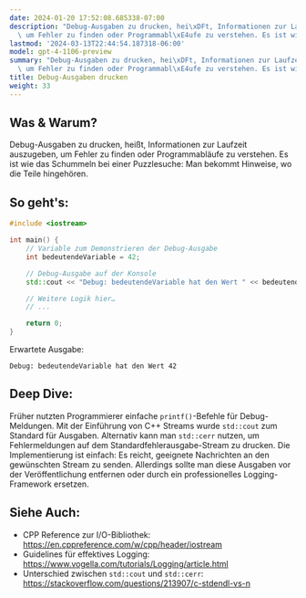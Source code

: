 ```yaml
---
date: 2024-01-20 17:52:08.685338-07:00
description: "Debug-Ausgaben zu drucken, hei\xDFt, Informationen zur Laufzeit auszugeben,\
  \ um Fehler zu finden oder Programmabl\xE4ufe zu verstehen. Es ist wie das Schummeln\u2026"
lastmod: '2024-03-13T22:44:54.187318-06:00'
model: gpt-4-1106-preview
summary: "Debug-Ausgaben zu drucken, hei\xDFt, Informationen zur Laufzeit auszugeben,\
  \ um Fehler zu finden oder Programmabl\xE4ufe zu verstehen. Es ist wie das Schummeln\u2026"
title: Debug-Ausgaben drucken
weight: 33
---
```


## Was & Warum?
Debug-Ausgaben zu drucken, heißt, Informationen zur Laufzeit auszugeben, um Fehler zu finden oder Programmabläufe zu verstehen. Es ist wie das Schummeln bei einer Puzzlesuche: Man bekommt Hinweise, wo die Teile hingehören.

## So geht's:
``` C++
#include <iostream>

int main() {
    // Variable zum Demonstrieren der Debug-Ausgabe
    int bedeutendeVariable = 42;

    // Debug-Ausgabe auf der Konsole
    std::cout << "Debug: bedeutendeVariable hat den Wert " << bedeutendeVariable << std::endl;

    // Weitere Logik hier…
    // ...

    return 0;
}
```
Erwartete Ausgabe:
```
Debug: bedeutendeVariable hat den Wert 42
```

## Deep Dive:
Früher nutzten Programmierer einfache `printf()`-Befehle für Debug-Meldungen. Mit der Einführung von C++ Streams wurde `std::cout` zum Standard für Ausgaben. Alternativ kann man `std::cerr` nutzen, um Fehlermeldungen auf dem Standardfehlerausgabe-Stream zu drucken. Die Implementierung ist einfach: Es reicht, geeignete Nachrichten an den gewünschten Stream zu senden. Allerdings sollte man diese Ausgaben vor der Veröffentlichung entfernen oder durch ein professionelles Logging-Framework ersetzen.

## Siehe Auch:
- CPP Reference zur I/O-Bibliothek: 
https://en.cppreference.com/w/cpp/header/iostream
- Guidelines für effektives Logging: 
https://www.vogella.com/tutorials/Logging/article.html
- Unterschied zwischen `std::cout` und `std::cerr`:
https://stackoverflow.com/questions/213907/c-stdendl-vs-n
